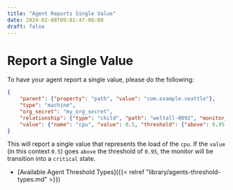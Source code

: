 ```yaml
---
title: "Agent Reports Single Value"
date: 2024-02-08T09:01:47-08:00
draft: false
---
```


# Report a Single Value

To have your agent report a single value, please do the following:

```json
{
    "parent": {"property": "path", "value": "com.example.seattle"},
    "type": "machine",
    "org_secret": "my_org_secret",
    "relationship": {"type": "child", "path": "weltall-0092", "monitor_name": "CPU"},
    "value": {"name": "cpu", "value": 0.5, "threshold": {"above": 0.95, "level": "critical"}}
}
```

This will report a single value that represents the load of the `cpu`. If the `value` (in this context `0.5`) goes `above` the threshold of `0.95`, the monitor will be transition into a `critical` state.

- [Available Agent Threshold Types]({{< relref "library/agents-threshold-types.md" >}})
